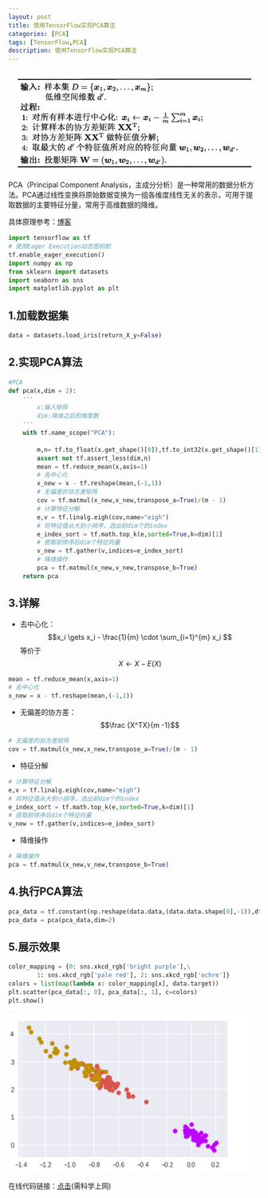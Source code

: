 ```yaml
---
layout: post
title: 使用TensorFlow实现PCA算法
categories: [PCA]
tags: [TensorFlow,PCA]
description: 使用TensorFlow实现PCA算法
---
```


![](\img\picture\pca.png)



PCA（Principal Component Analysis，主成分分析）是一种常用的数据分析方法。PCA通过线性变换将原始数据变换为一组各维度线性无关的表示，可用于提取数据的主要特征分量，常用于高维数据的降维。 

具体原理参考：[博客](https://blog.csdn.net/u010376788/article/details/46957957)



```python
import tensorflow as tf
# 使用Eager Execution动态图机制
tf.enable_eager_execution()
import numpy as np
from sklearn import datasets
import seaborn as sns
import matplotlib.pyplot as plt
```

## 1.加载数据集

```python
data = datasets.load_iris(return_X_y=False)
```

## 2.实现PCA算法
```python
#PCA
def pca(x,dim = 2):
    '''
    	x:输入矩阵
    	dim:降维之后的维度数
    '''
    with tf.name_scope("PCA"):
        
        m,n= tf.to_float(x.get_shape()[0]),tf.to_int32(x.get_shape()[1])
        assert not tf.assert_less(dim,n)
        mean = tf.reduce_mean(x,axis=1)
        # 去中心化
        x_new = x - tf.reshape(mean,(-1,1))
        # 无偏差的协方差矩阵
        cov = tf.matmul(x_new,x_new,transpose_a=True)/(m - 1) 
        # 计算特征分解
        e,v = tf.linalg.eigh(cov,name="eigh")
        # 将特征值从大到小排序，选出前dim个的index
        e_index_sort = tf.math.top_k(e,sorted=True,k=dim)[1]
        # 提取前排序后dim个特征向量
        v_new = tf.gather(v,indices=e_index_sort)
        # 降维操作
        pca = tf.matmul(x_new,v_new,transpose_b=True)
    return pca
```

## 3.详解

- 去中心化：$$x_i \gets x_i - \frac{1}{m}  \cdot \sum_{i=1}^{m} x_i $$等价于$$X  \gets X - E(X)$$

```python
mean = tf.reduce_mean(x,axis=1)
# 去中心化
x_new = x - tf.reshape(mean,(-1,1))
```

- 无偏差的协方差：$$\frac {X^TX}{m -1}$$

```python
# 无偏差的协方差矩阵
cov = tf.matmul(x_new,x_new,transpose_a=True)/(m - 1) 
```

- 特征分解

```python
# 计算特征分解
e,v = tf.linalg.eigh(cov,name="eigh")
# 将特征值从大到小排序，选出前dim个的index
e_index_sort = tf.math.top_k(e,sorted=True,k=dim)[1]
# 提取前排序后dim个特征向量
v_new = tf.gather(v,indices=e_index_sort)
```

- 降维操作

```python
# 降维操作
pca = tf.matmul(x_new,v_new,transpose_b=True)
```

## 4.执行PCA算法

```python
pca_data = tf.constant(np.reshape(data.data,(data.data.shape[0],-1)),dtype=tf.float32)
pca_data = pca(pca_data,dim=2)
```

## 5.展示效果

```python
color_mapping = {0: sns.xkcd_rgb['bright purple'],\
        1: sns.xkcd_rgb['pale red'], 2: sns.xkcd_rgb['ochre']}
colors = list(map(lambda x: color_mapping[x], data.target))
plt.scatter(pca_data[:, 0], pca_data[:, 1], c=colors)
plt.show()
```

![](\img\picture\pca_result.png)

在线代码链接：[点击](https://colab.research.google.com/drive/161enhMcCS177JoCH2by4O5H_H7gJgoWO)(需科学上网)

